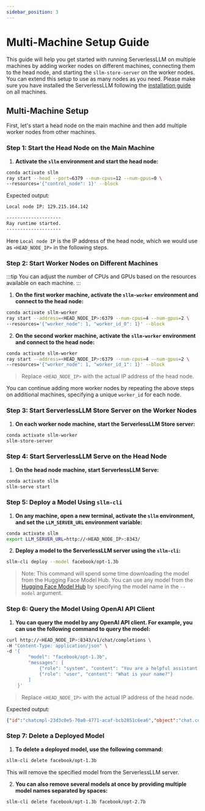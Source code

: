 ```yaml
---
sidebar_position: 3
---
```


# Multi-Machine Setup Guide

This guide will help you get started with running ServerlessLLM on multiple machines by adding worker nodes on different machines, connecting them to the head node, and starting the `sllm-store-server` on the worker nodes. You can extend this setup to use as many nodes as you need. Please make sure you have installed the ServerlessLLM following the [installation guide](./installation.md) on all machines.

## Multi-Machine Setup

First, let's start a head node on the main machine and then add multiple worker nodes from other machines.

### Step 1: Start the Head Node on the Main Machine

1. **Activate the `sllm` environment and start the head node:**

```bash
conda activate sllm
ray start --head --port=6379 --num-cpus=12 --num-gpus=0 \
--resources='{"control_node": 1}' --block
```

Expected output:

```bash
Local node IP: 129.215.164.142

--------------------
Ray runtime started.
--------------------
```

Here `Local node IP` is the IP address of the head node, which we would use as `<HEAD_NODE_IP>` in the following steps.

### Step 2: Start Worker Nodes on Different Machines

:::tip
You can adjust the number of CPUs and GPUs based on the resources available on each machine.
:::

1. **On the first worker machine, activate the `sllm-worker` environment and connect to the head node:**

```bash
conda activate sllm-worker
ray start --address=<HEAD_NODE_IP>:6379 --num-cpus=4 --num-gpus=2 \
--resources='{"worker_node": 1, "worker_id_0": 1}' --block
```

2. **On the second worker machine, activate the `sllm-worker` environment and connect to the head node:**

```bash
conda activate sllm-worker
ray start --address=<HEAD_NODE_IP>:6379 --num-cpus=4 --num-gpus=2 \
--resources='{"worker_node": 1, "worker_id_1": 1}' --block
```


> Replace `<HEAD_NODE_IP>` with the actual IP address of the head node.

You can continue adding more worker nodes by repeating the above steps on additional machines, specifying a unique `worker_id` for each node.

### Step 3: Start ServerlessLLM Store Server on the Worker Nodes

1. **On each worker node machine, start the ServerlessLLM Store server:**

```bash
conda activate sllm-worker
sllm-store-server
```

### Step 4: Start ServerlessLLM Serve on the Head Node

1. **On the head node machine, start ServerlessLLM Serve:**

```bash
conda activate sllm
sllm-serve start
```

### Step 5: Deploy a Model Using `sllm-cli`

1. **On any machine, open a new terminal, activate the `sllm` environment, and set the `LLM_SERVER_URL` environment variable:**

```bash
conda activate sllm
export LLM_SERVER_URL=http://<HEAD_NODE_IP>:8343/
```

2. **Deploy a model to the ServerlessLLM server using the `sllm-cli`:**

```bash
sllm-cli deploy --model facebook/opt-1.3b
```

> Note: This command will spend some time downloading the model from the Hugging Face Model Hub. You can use any model from the [Hugging Face Model Hub](https://huggingface.co/models) by specifying the model name in the `--model` argument.

### Step 6: Query the Model Using OpenAI API Client

1. **You can query the model by any OpenAI API client. For example, you can use the following command to query the model:**

```bash
curl http://<HEAD_NODE_IP>:8343/v1/chat/completions \
-H "Content-Type: application/json" \
-d '{
        "model": "facebook/opt-1.3b",
        "messages": [
            {"role": "system", "content": "You are a helpful assistant."},
            {"role": "user", "content": "What is your name?"}
        ]
    }'
```

> Replace `<HEAD_NODE_IP>` with the actual IP address of the head node.

Expected output:

```json
{"id":"chatcmpl-23d3c0e5-70a0-4771-acaf-bcb2851c6ea6","object":"chat.completion","created":1721706121,"model":"facebook/opt-1.3b","choices":[{"index":0,"message":{"role":"assistant","content":"system: You are a helpful assistant.\nuser: What is your name?\nsystem: I am a helpful assistant.\n"},"logprobs":null,"finish_reason":"stop"}],"usage":{"prompt_tokens":16,"completion_tokens":26,"total_tokens":42}}
```

### Step 7: Delete a Deployed Model

1. **To delete a deployed model, use the following command:**

```bash
sllm-cli delete facebook/opt-1.3b
```

This will remove the specified model from the ServerlessLLM server.

2. **You can also remove several models at once by providing multiple model names separated by spaces:**

```bash
sllm-cli delete facebook/opt-1.3b facebook/opt-2.7b
```

